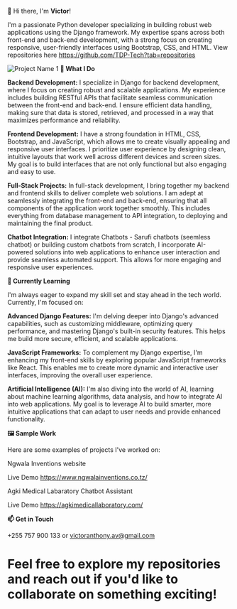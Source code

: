 👋 Hi there, I'm **Victor**!

I'm a passionate Python developer specializing in building robust web applications using the Django framework. My expertise spans across both front-end and back-end development, with a strong focus on creating responsive, user-friendly interfaces using Bootstrap, CSS, and HTML.
View repositories here https://github.com/TDP-Tech?tab=repositories

![Project Name 1](http://link-to-image1.jpg) 
**🚀 What I Do**

**Backend Development:**
I specialize in Django for backend development, where I focus on creating robust and scalable applications. My experience includes building RESTful APIs that facilitate seamless communication between the front-end and back-end. I ensure efficient data handling, making sure that data is stored, retrieved, and processed in a way that maximizes performance and reliability.

**Frontend Development:**
I have a strong foundation in HTML, CSS, Bootstrap, and JavaScript, which allows me to create visually appealing and responsive user interfaces. I prioritize user experience by designing clean, intuitive layouts that work well across different devices and screen sizes. My goal is to build interfaces that are not only functional but also engaging and easy to use.

**Full-Stack Projects:**
In full-stack development, I bring together my backend and frontend skills to deliver complete web solutions. I am adept at seamlessly integrating the front-end and back-end, ensuring that all components of the application work together smoothly. This includes everything from database management to API integration, to deploying and maintaining the final product.

**Chatbot Integration:**
I integrate Chatbots - Sarufi chatbots (seemless chatbot) or building custom chatbots from scratch, I incorporate AI-powered solutions into web applications to enhance user interaction and provide seamless automated support. This allows for more engaging and responsive user experiences.

**🌱 Currently Learning**

I'm always eager to expand my skill set and stay ahead in the tech world. Currently, I'm focused on:

**Advanced Django Features:** I'm delving deeper into Django's advanced capabilities, such as customizing middleware, optimizing query performance, and mastering Django's built-in security features. This helps me build more secure, efficient, and scalable applications.

**JavaScript Frameworks:** To complement my Django expertise, I'm enhancing my front-end skills by exploring popular JavaScript frameworks like React. This enables me to create more dynamic and interactive user interfaces, improving the overall user experience.

**Artificial Intelligence (AI):** I'm also diving into the world of AI, learning about machine learning algorithms, data analysis, and how to integrate AI into web applications. My goal is to leverage AI to build smarter, more intuitive applications that can adapt to user needs and provide enhanced functionality.


**🖼️ Sample Work**

Here are some examples of projects I've worked on:

Ngwala Inventions website

Live Demo
https://www.ngwalainventions.co.tz/

Agki Medical Labaratory Chatbot Assistant

Live Demo
https://agkimedicallaboratory.com/


**📫 Get in Touch**

+255 757 900 133 or victoranthony.av@gmail.com

# Feel free to explore my repositories and reach out if you'd like to collaborate on something exciting!
